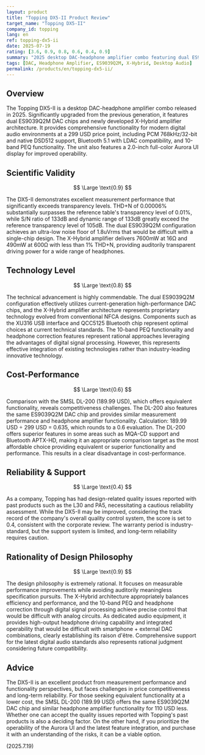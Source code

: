 ```yaml
---
layout: product
title: "Topping DX5-II Product Review"
target_name: "Topping DX5-II"
company_id: topping
lang: en
ref: topping-dx5-ii
date: 2025-07-19
rating: [3.6, 0.9, 0.8, 0.6, 0.4, 0.9]
summary: "2025 desktop DAC-headphone amplifier combo featuring dual ES9039Q2M chips and new X-Hybrid amplifier. While measurement performance is excellent, long-term reliability is a concern considering quality issues reported with the company's past products."
tags: [DAC, Headphone Amplifier, ES9039Q2M, X-Hybrid, Desktop Audio]
permalink: /products/en/topping-dx5-ii/
---
```


## Overview

The Topping DX5-II is a desktop DAC-headphone amplifier combo released in 2025. Significantly upgraded from the previous generation, it features dual ES9039Q2M DAC chips and newly developed X-Hybrid amplifier architecture. It provides comprehensive functionality for modern digital audio environments at a 299 USD price point, including PCM 768kHz/32-bit and native DSD512 support, Bluetooth 5.1 with LDAC compatibility, and 10-band PEQ functionality. The unit also features a 2.0-inch full-color Aurora UI display for improved operability.

## Scientific Validity

$$ \Large \text{0.9} $$

The DX5-II demonstrates excellent measurement performance that significantly exceeds transparency levels. THD+N of 0.00006% substantially surpasses the reference table's transparency level of 0.01%, while S/N ratio of 133dB and dynamic range of 133dB greatly exceed the reference transparency level of 105dB. The dual ES9039Q2M configuration achieves an ultra-low noise floor of 1.8uVrms that would be difficult with a single-chip design. The X-Hybrid amplifier delivers 7600mW at 16Ω and 490mW at 600Ω with less than 1% THD+N, providing auditorily transparent driving power for a wide range of headphones.

## Technology Level

$$ \Large \text{0.8} $$

The technical advancement is highly commendable. The dual ES9039Q2M configuration effectively utilizes current-generation high-performance DAC chips, and the X-Hybrid amplifier architecture represents proprietary technology evolved from conventional NFCA designs. Components such as the XU316 USB interface and QCC5125 Bluetooth chip represent optimal choices at current technical standards. The 10-band PEQ functionality and headphone correction features represent rational approaches leveraging the advantages of digital signal processing. However, this represents effective integration of existing technologies rather than industry-leading innovative technology.

## Cost-Performance

$$ \Large \text{0.6} $$

Comparison with the SMSL DL-200 (189.99 USD), which offers equivalent functionality, reveals competitiveness challenges. The DL-200 also features the same ES9039Q2M DAC chip and provides similar measurement performance and headphone amplifier functionality. Calculation: 189.99 USD ÷ 299 USD = 0.635, which rounds to a 0.6 evaluation. The DL-200 offers superior features in some areas such as MQA-CD support and Bluetooth APTX-HD, making it an appropriate comparison target as the most affordable choice providing equivalent or superior functionality and performance. This results in a clear disadvantage in cost-performance.

## Reliability & Support

$$ \Large \text{0.4} $$

As a company, Topping has had design-related quality issues reported with past products such as the L30 and PA5, necessitating a cautious reliability assessment. While the DX5-II may be improved, considering the track record of the company's overall quality control system, the score is set to 0.4, consistent with the corporate review. The warranty period is industry-standard, but the support system is limited, and long-term reliability requires caution.

## Rationality of Design Philosophy

$$ \Large \text{0.9} $$

The design philosophy is extremely rational. It focuses on measurable performance improvements while avoiding auditorily meaningless specification pursuits. The X-Hybrid architecture appropriately balances efficiency and performance, and the 10-band PEQ and headphone correction through digital signal processing achieve precise control that would be difficult with analog circuits. As dedicated audio equipment, it provides high-output headphone driving capability and integrated operability that would be difficult with smartphone + external DAC combinations, clearly establishing its raison d'être. Comprehensive support for the latest digital audio standards also represents rational judgment considering future compatibility.

## Advice

The DX5-II is an excellent product from measurement performance and functionality perspectives, but faces challenges in price competitiveness and long-term reliability. For those seeking equivalent functionality at a lower cost, the SMSL DL-200 (189.99 USD) offers the same ES9039Q2M DAC chip and similar headphone amplifier functionality for 110 USD less. Whether one can accept the quality issues reported with Topping's past products is also a deciding factor. On the other hand, if you prioritize the operability of the Aurora UI and the latest feature integration, and purchase it with an understanding of the risks, it can be a viable option.

(2025.7.19)